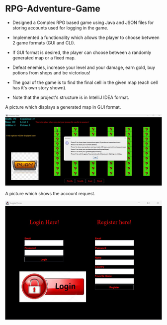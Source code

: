 # RPG-Adventure-Game
- Designed a Complex RPG based game using Java and JSON files for storing accounts used for logging in the game.

- Implemented a functionality which allows the player to choose between 2 game formats (GUI and CLI).

- If GUI format is desired, the player can choose between a randomly generated map or a fixed map.

- Defeat enemies, increase your level and your damage, earn gold, buy potions from shops and be victorious!

- The goal of the game is to find the final cell in the given map (each cell has it's own story shown).

- Note that the project's structure is in IntelliJ IDEA format.

A picture which displays a generated map in GUI format.

![My Image](RPG_GUI.jpg)

A picture which shows the account request.

![My Image](RPG_log_in.jpg)
